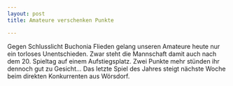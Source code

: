 ```yaml
---
layout: post
title: Amateure verschenken Punkte

---
```


Gegen Schlusslicht Buchonia Flieden gelang unseren Amateure heute nur ein torloses Unentschieden. Zwar steht die Mannschaft damit auch nach dem 20. Spieltag auf einem Aufstiegsplatz. Zwei Punkte mehr stünden ihr dennoch gut zu Gesicht... Das letzte Spiel des Jahres steigt nächste Woche beim direkten Konkurrenten aus Wörsdorf.


